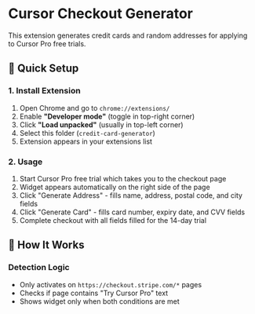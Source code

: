# Cursor Checkout Generator

This extension generates credit cards and random addresses for applying to Cursor Pro free trials.

## 🚀 Quick Setup

### 1. Install Extension

1. Open Chrome and go to `chrome://extensions/`
2. Enable **"Developer mode"** (toggle in top-right corner)
3. Click **"Load unpacked"** (usually in top-left corner)
4. Select this folder (`credit-card-generator`)
5. Extension appears in your extensions list

### 2. Usage

1. Start Cursor Pro free trial which takes you to the checkout page
2. Widget appears automatically on the right side of the page
3. Click "Generate Address" - fills name, address, postal code, and city fields
4. Click "Generate Card" - fills card number, expiry date, and CVV fields
5. Complete checkout with all fields filled for the 14-day trial

## 🔧 How It Works

### Detection Logic

- Only activates on `https://checkout.stripe.com/*` pages
- Checks if page contains "Try Cursor Pro" text
- Shows widget only when both conditions are met
